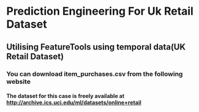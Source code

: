 # Prediction Engineering For Uk Retail Dataset
## Utilising FeatureTools using temporal data(UK Retail Dataset)


### You can download item_purchases.csv from the following website  
#### The dataset for this case is freely available at http://archive.ics.uci.edu/ml/datasets/online+retail
